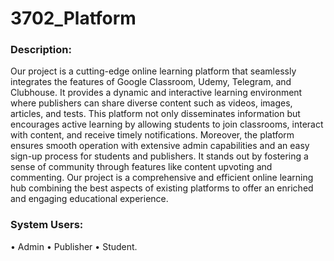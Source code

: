 # 3702_Platform

### Description:
Our project is a cutting-edge online learning platform that seamlessly integrates the features of 
Google Classroom, Udemy, Telegram, and Clubhouse. It provides a dynamic and interactive learning 
environment where publishers can share diverse content such as videos, images, articles, and tests. This 
platform not only disseminates information but encourages active learning by allowing students to join 
classrooms, interact with content, and receive timely notifications.
Moreover, the platform ensures smooth operation with extensive admin capabilities and an easy sign-up process for students and publishers. It stands out by fostering a sense of community through features 
like content upvoting and commenting. Our project is a comprehensive and efficient online
learning hub combining the best aspects of existing platforms to offer an enriched and engaging 
educational experience.

### System Users:
• Admin
• Publisher
• Student.
